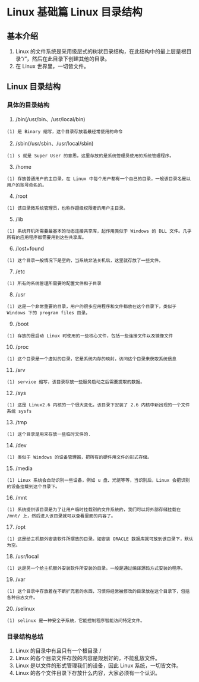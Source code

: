 # Linux 基础篇 Linux 目录结构
## 基本介绍
1. Linux 的文件系统是采用级层式的树状目录结构，在此结构中的最上层是根目录“/”，然后在此目录下创建其他的目录。
2. 在 Linux 世界里，一切皆文件。

## Linux 目录结构
### 具体的目录结构
1. /bin(/usr/bin、/usr/local/bin)
```
(1) 是 Binary 缩写，这个目录存放着最经常使用的命令
```
2. /sbin(/usr/sbin、/usr/local/sbin)
```
(1) s 就是 Super User 的意思，这里存放的是系统管理员使用的系统管理程序。
```
3. /home
```
(1) 存放普通用户的主目录，在 Linux 中每个用户都有一个自己的目录，一般该目录名是以用户的账号命名的。
```
4. /root
```
(1) 该目录微系统管理员，也称作超级权限者的用户主目录。 
```
5. /lib
```
(1) 系统开机所需要最基本的动态连接共享库，起作用类似于 Windows 的 DLL 文件。几乎所有的应用程序都需要用到这些共享库。
```
6. /lost+found
```
(1) 这个目录一般情况下是空的，当系统非法关机后，这里就存放了一些文件。
```
7. /etc
```
(1) 所有的系统管理所需要的配置文件和子目录
```
8. /usr
```
(1) 这是一个非常重要的目录，用户的很多应用程序和文件都放在这个目录下，类似于 Windows 下的 program files 目录。
```
9. /boot
```
(1) 存放的是启动 Linux 时使用的一些核心文件，包括一些连接文件以及镜像文件
```
10. /proc
```
(1) 这个目录是一个虚拟的目录，它是系统内存的映射，访问这个目录来获取系统信息
```
11. /srv
```
(1) service 缩写，该目录存放一些服务启动之后需要提取的数据。
```
12. /sys
```
(1) 这是 Linux2.6 内核的一个很大变化。该目录下安装了 2.6 内核中新出现的一个文件系统 sysfs
```
13. /tmp
```
(1) 这个目录是用来存放一些临时文件的.
```
14. /dev
```
(1) 类似于 Windows 的设备管理器，把所有的硬件用文件的形式存储。
```
15. /media
```
(1) Linux 系统会自动识别一些设备，例如 u 盘、光驱等等，当识别后，Linux 会把识别的设备挂载到这个目录下。
```
16. /mnt
```
(1) 系统提供该目录是为了让用户临时挂载别的文件系统的，我们可以将外部存储挂载在 /mnt/ 上，然后进入该目录就可以查看里面的内容了。
```
17. /opt
```
(1) 这是给主机额外安装软件所摆放的目录。如安装 ORACLE 数据库就可放到该目录下，默认为空。
```
18. /usr/local
```
(1) 这是另一个给主机额外安装软件所安装的目录。一般是通过编译源码方式安装的程序。
```
19. /var
```
(1) 这个目录中存放着在不断扩充着的东西，习惯将经常被修改的目录放在这个目录下，包括各种日志文件。
```
20. /selinux
```
(1) selinux 是一种安全子系统，它能控制程序智能访问特定文件。
```

### 目录结构总结
1. Linux 的目录中有且只有一个根目录 /
2. Linux 的各个目录文件存放的内容是规划好的，不能乱放文件。
3. Linux 是以文件的形式管理我们的设备，因此 Linux 系统，一切皆文件。
4. Linux 的各个文件目录下存放什么内容，大家必须有一个认识。
